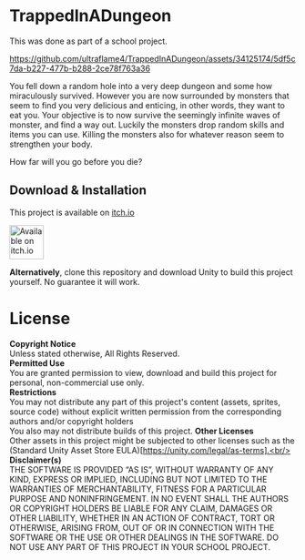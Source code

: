 # TrappedInADungeon
This was done as part of a school project.


https://github.com/ultraflame4/TrappedInADungeon/assets/34125174/5df5c7da-b227-477b-b288-2ce78f763a36


You fell down a random hole into a very deep dungeon and some how miraculously survived.
However you are now surrounded by monsters that seem to find you very delicious and enticing, in other words, they want to eat you.
Your objective is to now survive the seemingly infinite waves of monster, and find a way out.
Luckily the monsters drop random skills and items you can use.
Killing the monsters also for whatever reason seem to strengthen your body.

How far will you go before you die?


## Download & Installation
This project is available on [itch.io](https://notlivingstudios.itch.io/trappedinadungeon)

<a href="https://notlivingstudios.itch.io/trappedinadungeon" target="_blank"><img src="https://static.itch.io/images/badge-color.svg" 
alt="Available on itch.io" height="60"/></a>

**Alternatively**, clone this repository and download Unity to build this project yourself. No guarantee it will work.

# License
**Copyright Notice**<br/>
Unless stated otherwise, All Rights Reserved.<br/>
**Permitted Use**<br/>
You are granted permission to view, download and build this project for personal, non-commercial use only.<br/>
**Restrictions**<br/>
You may not distribute any part of this project's content (assets, sprites, source code) without explicit written permission from the corresponding authors and/or copyright holders<br/>
You also may not distribute builds of this project.
**Other Licenses**<br/>
Other assets in this project might be subjected to other licenses such as the (Standard Unity Asset Store EULA)[https://unity.com/legal/as-terms].<br/>
**Disclaimer(s)**<br/>
THE SOFTWARE IS PROVIDED “AS IS”, WITHOUT WARRANTY OF ANY KIND, EXPRESS OR IMPLIED, INCLUDING BUT NOT LIMITED TO THE WARRANTIES OF MERCHANTABILITY, FITNESS FOR A PARTICULAR PURPOSE AND NONINFRINGEMENT. IN NO EVENT SHALL THE AUTHORS OR COPYRIGHT HOLDERS BE LIABLE FOR ANY CLAIM, DAMAGES OR OTHER LIABILITY, WHETHER IN AN ACTION OF CONTRACT, TORT OR OTHERWISE, ARISING FROM, OUT OF OR IN CONNECTION WITH THE SOFTWARE OR THE USE OR OTHER DEALINGS IN THE SOFTWARE.
DO NOT USE ANY PART OF THIS PROJECT IN YOUR SCHOOL PROJECT.
